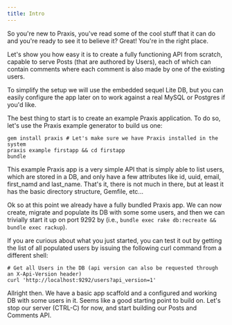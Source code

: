 ```yaml
---
title: Intro
---
```

So you're new to Praxis, you've read some of the cool stuff that it can do and
you're ready to see it to believe it? Great! You're in the right place.

Let's show you how easy it is to create a fully functioning API from scratch, capable to serve Posts (that are authored by Users), each of which can contain comments where each comment is also made by one of the existing users.

To simplify the setup we will use the embedded sequel Lite DB, but you can easily configure
the app later on to work against a real MySQL or Postgres if you'd like.

The best thing to start is to create an example Praxis application. To do so, let's use the Praxis
example generator to build us one:

```shell
gem install praxis # Let's make sure we have Praxis installed in the system
praxis example firstapp && cd firstapp
bundle
```

This example Praxis app is a very simple API that is simply able to list users, which are stored in a DB, and only have a few attributes like id, uuid, email, first_namd and last_name. That's it, there is not much in there, but at least it has the basic directory structure, Gemfile, etc...

Ok so at this point we already have a fully bundled Praxis app. We can now create, migrate and populate its DB with some some users, and then we can trivially start it up on port 9292 by (i.e., `bundle exec rake db:recreate && bundle exec rackup`). 

If you are curious about what you just started, you can test it out by getting the list of all populated users by issuing the following curl command from a different shell:

```shell
# Get all Users in the DB (api version can also be requested through an X-Api-Version header)
curl 'http://localhost:9292/users?api_version=1'
```

Allright then. We have a basic app scaffold and a configured and working DB with some users in it. Seems like a good starting point to build on. Let's stop our server (CTRL-C) for now, and start building our Posts and Comments API.

